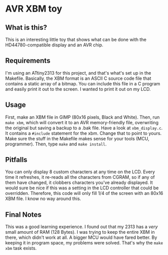 # AVR XBM toy

## What is this?
This is an interesting little toy that shows what can be done with the
HD44780-compatible display and an AVR chip.

## Requirements
I'm using an ATtiny2313 for this project, and that's what's set up in the
Makefile.  Basically, the XBM format is an ASCII C source code file that
contains a static array of a bitmap.  You can include this file in a C program
and easily print it out to the screen.  I wanted to print it out on my LCD.  

## Usage
First, make an XBM file in GIMP (80x16 pixels, Black and White).  Then, run
`make xbm`, which will convert it to an AVR memory-friendly file, overwriting
the original but saving a backup to a .bak file.  Have a look at
`xbm_display.c`.  It contains a `#include` statement for the xbm.  Change that
to point to yours.  Make sure the stuff in the Makefile makes sense for your
tools (MCU, programmer).  Then, type `make` and `make install`.

## Pitfalls
You can only display 8 custom characters at any time on the LCD.  Every time
it refreshes, it re-reads all the characters from CGRAM, so if any of them
have changed, it clobbers characters you've already displayed.  It would sure
be nice if this was a setting in the LCD controller that could be overridden.
Therefore, this code will only fill 1/4 of the screen with an 80x16 XBM file.
I know no way around this.

## Final Notes
This was a good learning experience.  I found out that my 2313 has a
*very* small amount of RAM (128 Bytes).  I was trying to keep the entire XBM
in there, which didn't work at all.  A bigger MCU would have fared better.  By
keeping it in program space, my problems were solved.  That's why the `make
xbm` task exists.
